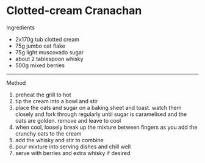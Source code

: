 # Clotted-cream Cranachan

Ingredients

-   2x170g tub clotted cream
-   75g jumbo oat flake
-   75g light muscovado sugar
-   about 2 tablespoon whisky
-   500g mixed berries

--------------------------------------------------------------------------------

Method

1.  preheat the grill to hot
2.  tip the cream into a bowl and stir
3.  place the oats and sugar on a baking sheet and toast. watch them closely and
    fork through regularly until sugar is caramelised and the oats are golden.
    remove and leave to cool
4.  when cool, loosely break up the mixture between fingers as you add the
    crunchy oats to the cream
5.  add the whisky and stir to combine
6.  pour mixture into serving dishes and chill well
7.  serve with berries and extra whisky if desired
